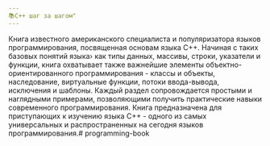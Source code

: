 ```yaml
---
📚C++ шаг за шагом"
---
```


Книга известного американского специалиста и популяризатора языков программирования, посвященная основам языка С++. Начиная с таких базовых понятий языка› как типы данных, массивы, строки, указатели и функции, книга охватывает также важнейшие элементы объектно-ориентированного программирования - классы и объекты, наследование, виртуальные функции, потоки ввода-вывода, исключения и шаблоны. Каждый раздел сопровождается простыми и наглядными примерами, позволяющими получить практические навыки современного программирования.
Книга предназначена для приступающих к изучению языка С++ - одного из самых универсальных и распространенных на сегодня языков программирования.# programming-book
